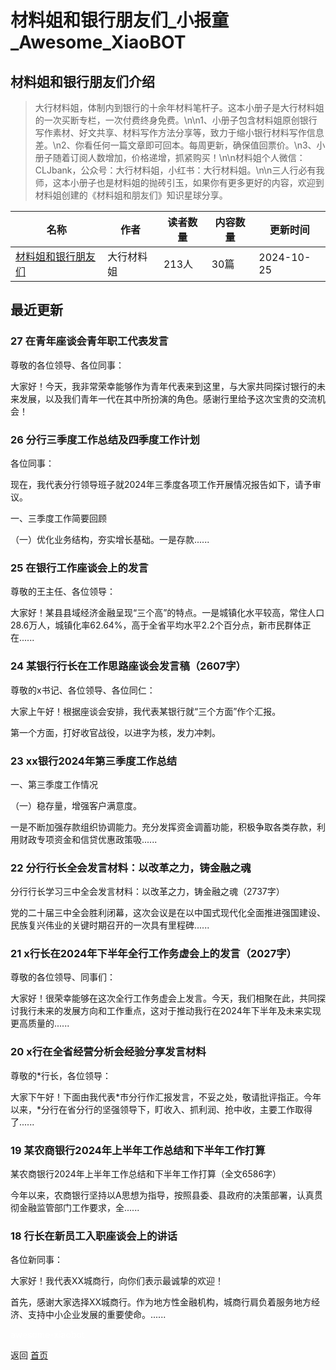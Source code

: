 # 材料姐和银行朋友们_小报童_Awesome_XiaoBOT

## 材料姐和银行朋友们介绍
> 大行材料姐，体制内到银行的十余年材料笔杆子。这本小册子是大行材料姐的一次买断专栏，一次付费终身免费。\n\n1、小册子包含材料姐原创银行写作素材、好文共享、材料写作方法分享等，致力于缩小银行材料写作信息差。\n2、你看任何一篇文章即可回本。每周更新，确保值回票价。\n3、小册子随着订阅人数增加，价格递增，抓紧购买！\n\n材料姐个人微信：CLJbank，公众号：大行材料姐，小红书：大行材料姐。\n\n三人行必有我师，这本小册子也是材料姐的抛砖引玉，如果你有更多更好的内容，欢迎到材料姐创建的《材料姐和朋友们》知识星球分享。  
  


|名称|作者|读者数量|内容数量|更新时间|
|---|---|---|---|---|
|[材料姐和银行朋友们](https://xiaobot.net/p/CLJbank?refer=0b133df9-27dc-423b-8101-639049001c13)|大行材料姐|213人|30篇|2024-10-25|

## 最近更新
### 27 在青年座谈会青年职工代表发言

尊敬的各位领导、各位同事：

大家好！今天，我非常荣幸能够作为青年代表来到这里，与大家共同探讨银行的未来发展，以及我们青年一代在其中所扮演的角色。感谢行里给予这次宝贵的交流机会！

### 26 分行三季度工作总结及四季度工作计划

各位同事：

现在，我代表分行领导班子就2024年三季度各项工作开展情况报告如下，请予审议。

一、三季度工作简要回顾

（一）优化业务结构，夯实增长基础。一是存款......

### 25 在银行工作座谈会上的发言

尊敬的王主任、各位领导：

大家好！某县县域经济金融呈现“三个高”的特点。一是城镇化水平较高，常住人口28.6万人，城镇化率62.64%，高于全省平均水平2.2个百分点，新市民群体正在......

### 24 某银行行长在工作思路座谈会发言稿（2607字）

尊敬的x书记、各位领导、各位同仁：

大家上午好！根据座谈会安排，我代表某银行就“三个方面”作个汇报。

第一个方面，打好收官战役，以进字为核，发力冲刺。

### 23 xx银行2024年第三季度工作总结

一、第三季度工作情况

（一）稳存量，增强客户满意度。

一是不断加强存款组织协调能力。充分发挥资金调蓄功能，积极争取各类存款，利用财政专项资金和信贷优惠政策吸......

### 22 分行行长全会发言材料：以改革之力，铸金融之魂

分行行长学习三中全会发言材料：以改革之力，铸金融之魂（2737字）

党的二十届三中全会胜利闭幕，这次会议是在以中国式现代化全面推进强国建设、民族复兴伟业的关键时期召开的一次具有里程碑......

### 21 x行长在2024年下半年全行工作务虚会上的发言（2027字）

尊敬的各位领导、同事们：

大家好！很荣幸能够在这次全行工作务虚会上发言。今天，我们相聚在此，共同探讨我行未来的发展方向和工作重点，这对于推动我行在2024年下半年及未来实现更高质量的......

### 20 x行在全省经营分析会经验分享发言材料

 尊敬的*行长，各位领导：

大家下午好！下面由我代表*市分行作汇报发言，不妥之处，敬请批评指正。今年以来，*分行在省分行的坚强领导下，盯收入、抓利润、抢中收，主要工作取得了......

### 19 某农商银行2024年上半年工作总结和下半年工作打算

某农商银行2024年上半年工作总结和下半年工作打算（全文6586字）

今年以来，农商银行坚持以A思想为指导，按照县委、县政府的决策部署，认真贯彻金融监管部门工作要求，全......

### 18 行长在新员工入职座谈会上的讲话

各位新同事：

大家好！我代表XX城商行，向你们表示最诚挚的欢迎！

首先，感谢大家选择XX城商行。作为地方性金融机构，城商行肩负着服务地方经济、支持中小企业发展的重要使命。......


<a href="https://github.com/Reno9527/awesome-xiaobot" style="color: white; text-decoration: none;">awesome-xiaobot</a>

返回 [首页](../README.md)
